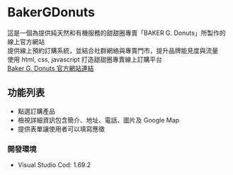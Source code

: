# BakerGDonuts
這是一個為提供純天然和有機服務的甜甜圈專賣「BAKER G. Donuts」所製作的線上官方網站<br/>
提供線上預約訂購系統，並結合社群網絡與專賣門市，提升品牌能見度與流量<br/>
使用 html, css, javascript 打造甜甜圈專賣線上訂購平台<br/>
<a href="https://crystal9ong.github.io/BakerGDonuts/" target="_blank">Baker G. Donuts 官方網站連結</a>

## 功能列表
- 點選訂購產品
- 檢視詳細資訊包含簡介、地址、電話、圖片及 Google Map
- 提供表單讓使用者可以填寫應徵

### 開發環境
- Visual Studio Cod: 1.69.2
